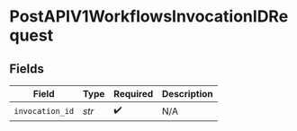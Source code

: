 # PostAPIV1WorkflowsInvocationIDRequest


## Fields

| Field              | Type               | Required           | Description        |
| ------------------ | ------------------ | ------------------ | ------------------ |
| `invocation_id`    | *str*              | :heavy_check_mark: | N/A                |